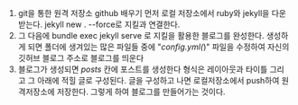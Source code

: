 1. git을 통한 원격 저장소 github 배우기
먼저 로컬 저장소에서 ruby와 jekyll을 다운받는다.
jekyll new . --force로 지킬과 연결한다.
2. 그 다음에 bundle exec jekyll serve 로 지킬을 활용한 블로그를 완성한다.
생성하게 되면 폴더에 생겨있는 많은 파일들 중에 "_config.yml(_)" 파일을 수정하여 자신의 깃허브 블로그 주소로 블로그를 띄운다
3. 블로그가 생성되면 _posts_ 칸에 포스트를 생성한다
형식은 레이아웃과 타이틀 그리고 그 아래에 적힐 글로 구성된다. 글을 구성하고 나면 로컬저장소에서 push하여 원격저장소에 저장한다.
그렇게 하여 블로그를 만들어가는 것이다.



